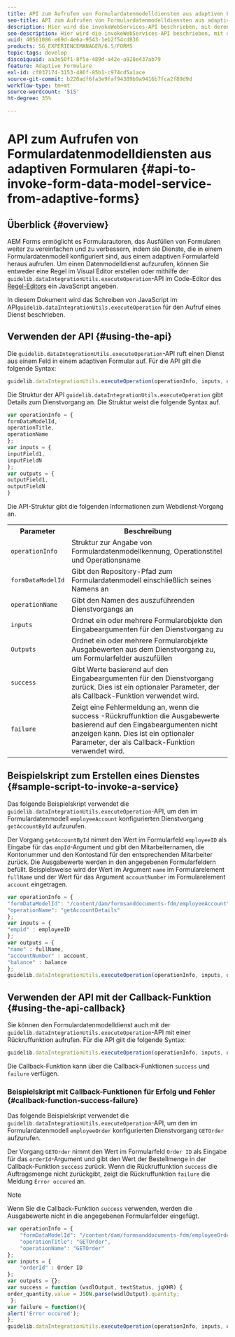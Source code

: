 ```yaml
---
title: API zum Aufrufen von Formulardatenmodelldiensten aus adaptiven Formularen
seo-title: API zum Aufrufen von Formulardatenmodelldiensten aus adaptiven Formularen
description: Hier wird die invokeWebServices-API beschrieben, mit deren Hilfe Sie Webdienste aufrufen können, die in einem Feld eines adaptiven Formulars in WSDL geschrieben wurden.
seo-description: Hier wird die invokeWebServices-API beschrieben, mit deren Hilfe Sie Webdienste aufrufen können, die in einem Feld eines adaptiven Formulars in WSDL geschrieben wurden.
uuid: 40561086-e69d-4e6a-9543-1eb2f54cd836
products: SG_EXPERIENCEMANAGER/6.5/FORMS
topic-tags: develop
discoiquuid: aa3e50f1-8f5a-489d-a42e-a928e437ab79
feature: Adaptive Formulare
exl-id: cf037174-3153-486f-85b1-c974cd5a1ace
source-git-commit: b220adf6fa3e9faf94389b9a9416b7fca2f89d9d
workflow-type: tm+mt
source-wordcount: '515'
ht-degree: 35%

---
```


# API zum Aufrufen von Formulardatenmodelldiensten aus adaptiven Formularen {#api-to-invoke-form-data-model-service-from-adaptive-forms}

## Überblick {#overview}

AEM Forms ermöglicht es Formularautoren, das Ausfüllen von Formularen weiter zu vereinfachen und zu verbessern, indem sie Dienste, die in einem Formulardatenmodell konfiguriert sind, aus einem adaptiven Formularfeld heraus aufrufen. Um einen Datenmodelldienst aufzurufen, können Sie entweder eine Regel im Visual Editor erstellen oder mithilfe der `guidelib.dataIntegrationUtils.executeOperation`-API im Code-Editor des [Regel-Editors](/help/forms/using/rule-editor.md) ein JavaScript angeben.

In diesem Dokument wird das Schreiben von JavaScript im API`guidelib.dataIntegrationUtils.executeOperation` für den Aufruf eines Dienst beschrieben.

## Verwenden der API {#using-the-api}

Die `guidelib.dataIntegrationUtils.executeOperation`-API ruft einen Dienst aus einem Feld in einem adaptiven Formular auf. Für die API gilt die folgende Syntax:

```javascript
guidelib.dataIntegrationUtils.executeOperation(operationInfo, inputs, outputs)
```

Die Struktur der API `guidelib.dataIntegrationUtils.executeOperation` gibt Details zum Dienstvorgang an. Die Struktur weist die folgende Syntax auf.

```javascript
var operationInfo = {
formDataModelId,
operationTitle,
operationName
};
var inputs = {
inputField1,
inputFieldN
};
var outputs = {
outputField1,
outputFieldN
}
```

Die API-Struktur gibt die folgenden Informationen zum Webdienst-Vorgang an.

<table>
 <tbody>
  <tr>
   <th>Parameter</th>
   <th>Beschreibung</th>
  </tr>
  <tr>
   <td><code>operationInfo</code></td>
   <td>Struktur zur Angabe von Formulardatenmodellkennung, Operationstitel und Operationsname</td>
  </tr>
  <tr>
   <td><code>formDataModelId</code></td>
   <td>Gibt den Repository-Pfad zum Formulardatenmodell einschließlich seines Namens an</td>
  </tr>
  <tr>
   <td><code>operationName</code></td>
   <td>Gibt den Namen des auszuführenden Dienstvorgangs an</td>
  </tr>
  <tr>
   <td><code>inputs</code></td>
   <td>Ordnet ein oder mehrere Formularobjekte den Eingabeargumenten für den Dienstvorgang zu</td>
  </tr>
  <tr>
   <td><code>Outputs</code></td>
   <td>Ordnet ein oder mehrere Formularobjekte Ausgabewerten aus dem Dienstvorgang zu, um Formularfelder auszufüllen<br /> </td>
  </tr>
  <tr>
   <td><code>success</code></td>
   <td>Gibt Werte basierend auf den Eingabeargumenten für den Dienstvorgang zurück. Dies ist ein optionaler Parameter, der als Callback-Funktion verwendet wird.<br /> </td>
  </tr>
  <tr>
   <td><code>failure</code></td>
   <td>Zeigt eine Fehlermeldung an, wenn die success -Rückruffunktion die Ausgabewerte basierend auf den Eingabeargumenten nicht anzeigen kann. Dies ist ein optionaler Parameter, der als Callback-Funktion verwendet wird.<br /> </td>
  </tr>
 </tbody>
</table>

## Beispielskript zum Erstellen eines Dienstes {#sample-script-to-invoke-a-service}

Das folgende Beispielskript verwendet die `guidelib.dataIntegrationUtils.executeOperation`-API, um den im Formulardatenmodell `employeeAccount` konfigurierten Dienstvorgang `getAccountById` aufzurufen.

Der Vorgang `getAccountById` nimmt den Wert im Formularfeld `employeeID` als Eingabe für das `empId`-Argument und gibt den Mitarbeiternamen, die Kontonummer und den Kontostand für den entsprechenden Mitarbeiter zurück. Die Ausgabewerte werden in den angegebenen Formularfeldern befüllt. Beispielsweise wird der Wert im Argument `name` im Formularelement `fullName` und der Wert für das Argument `accountNumber` im Formularelement `account` eingetragen.

```javascript
var operationInfo = {
"formDataModelId": "/content/dam/formsanddocuments-fdm/employeeAccount",
"operationName": "getAccountDetails"
};
var inputs = {
"empid" : employeeID
};
var outputs = {
"name" : fullName,
"accountNumber" : account,
"balance" : balance
};
guidelib.dataIntegrationUtils.executeOperation(operationInfo, inputs, outputs);
```

## Verwenden der API mit der Callback-Funktion {#using-the-api-callback}

Sie können den Formulardatenmodelldienst auch mit der `guidelib.dataIntegrationUtils.executeOperation`-API mit einer Rückruffunktion aufrufen. Für die API gilt die folgende Syntax:

```javascript
guidelib.dataIntegrationUtils.executeOperation(operationInfo, inputs, outputs, callbackFunction)
```

Die Callback-Funktion kann über die Callback-Funktionen `success` und `failure` verfügen.

### Beispielskript mit Callback-Funktionen für Erfolg und Fehler {#callback-function-success-failure}

Das folgende Beispielskript verwendet die `guidelib.dataIntegrationUtils.executeOperation`-API, um den im Formulardatenmodell `employeeOrder` konfigurierten Dienstvorgang `GETOrder` aufzurufen.

Der Vorgang `GETOrder` nimmt den Wert im Formularfeld `Order ID` als Eingabe für das `orderId`-Argument und gibt den Wert der Bestellmenge in der Callback-Funktion `success` zurück.  Wenn die Rückruffunktion `success` die Auftragsmenge nicht zurückgibt, zeigt die Rückruffunktion `failure` die Meldung `Error occured` an.

>[!NOTE]
>
> Wenn Sie die Callback-Funktion `success` verwenden, werden die Ausgabewerte nicht in die angegebenen Formularfelder eingefügt.

```javascript
var operationInfo = {
    "formDataModelId": "/content/dam/formsanddocuments-fdm/employeeOrder",
    "operationTitle": "GETOrder",
    "operationName": "GETOrder"
};
var inputs = {
    "orderId" : Order ID
};
var outputs = {};
var success = function (wsdlOutput, textStatus, jqXHR) {
order_quantity.value = JSON.parse(wsdlOutput).quantity;
 };
var failure = function(){
alert('Error occured');
};
guidelib.dataIntegrationUtils.executeOperation(operationInfo, inputs, outputs, success, failure);
```
